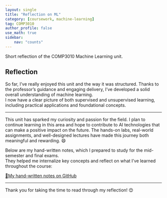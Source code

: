 ```yaml
---
layout: single
title: "Reflection on ML"
category: [coursework, machine-learning]
tag: COMP3010
author_profile: false
use_math: true
sidebar:
    nav: "counts"
---
```


Short reflection of the COMP3010 Machine Learning unit.

## Reflection

So far, I’ve really enjoyed this unit and the way it was structured. Thanks to the professor’s guidance and engaging delivery, I’ve developed a solid overall understanding of machine learning. <br>
I now have a clear picture of both supervised and unsupervised learning, including practical applications and foundational concepts.

---

This unit has sparked my curiosity and passion for the field. I plan to continue learning in this area and hope to contribute to AI technologies that can make a positive impact on the future. The hands-on labs, real-world assignments, and well-designed lectures have made this journey both meaningful and rewarding. 😄 <br>

Below are my hand-written notes, which I prepared to study for the mid-semester and final exams. <br>
They helped me internalize key concepts and reflect on what I’ve learned throughout the course:

<a href="https://github.com/Dae-Y/bleve-ml-models/blob/main/hand_notes/01.jpg">📝My hand-written notes on GitHub</a>

---

Thank you for taking the time to read through my reflection! 😊
